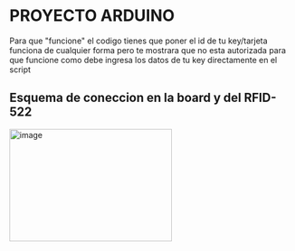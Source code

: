 # PROYECTO ARDUINO 

Para que "funcione" el codigo tienes que poner el id de tu key/tarjeta funciona de cualquier forma pero te mostrara que no esta autorizada para que funcione como debe ingresa los datos de tu key directamente en el script



## Esquema de coneccion en la board y del RFID-522

<img width="287" height="199" alt="image" src="https://github.com/user-attachments/assets/d4ca4459-8918-4c9a-9f13-66e90023361a" />
